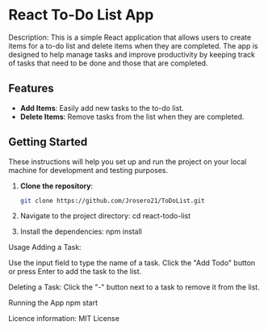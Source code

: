 # React To-Do List App
Description: This is a simple React application that allows users to create items for a to-do list and delete items when they are completed. The app is designed to help manage tasks and improve productivity by keeping track of tasks that need to be done and those that are completed.

## Features

- **Add Items**: Easily add new tasks to the to-do list.
- **Delete Items**: Remove tasks from the list when they are completed.

## Getting Started
These instructions will help you set up and run the project on your local machine for development and testing purposes.
1. **Clone the repository**:

   ```bash
   git clone https://github.com/Jrosero21/ToDoList.git

2. Navigate to the project directory:
cd react-todo-list


3. Install the dependencies:
npm install

Usage
Adding a Task:

Use the input field to type the name of a task.
Click the "Add Todo" button or press Enter to add the task to the list.

Deleting a Task:
Click the "-" button next to a task to remove it from the list.


Running the App
npm start



Licence information:
MIT License
